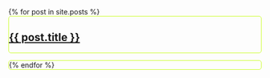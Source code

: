 

<SECTION>
<style>
.adminsquares > * {
  border: 1px solid #c9ff23;
  border-radius: 5px;
  padding: 0px;
  flex: 1 1 100px;
  overflow: hidden;
  }

.adminsquares {
  display: flex;
  flex-flow: row wrap; 
  padding: 15px;
  gap: 5px;
  width:100%;
  height: auto;
}


.adminsquares img {
  width: 100%;
}


</style>    
<div class="adminsquares">
{% for post in site.posts %}
    
<ARTICLE itemprop="blogPosts" itemscope itemtype="https://schema.org/BlogPosting" >
  <a href="{{ site.github.url }}{{ post.url }}">
    <div class="featured-post" {% if post.image %}style="background-image:url({{ site.github.url }}/assets/img/{{ post.image }})"{% endif %}>
      <h2 itemprop="headline"><span>{{ post.title }}</span></h2>
    </div>
  </a>
</ARTICLE>

{% endfor %}
</div>



</SECTiON>
</MAIN>